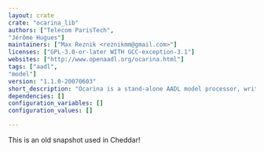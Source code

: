 ```yaml
---
layout: crate
crate: "ocarina_lib"
authors: ["Telecom ParisTech",
"Jérôme Hugues"]
maintainers: ["Max Reznik <reznikmm@gmail.com>"]
licenses: ["GPL-3.0-or-later WITH GCC-exception-3.1"]
websites: ["http://www.openaadl.org/ocarina.html"]
tags: ["aadl",
"model"]
version: "1.1.0-20070603"
short_description: "Ocarina is a stand-alone AADL model processor, written in Ada."
dependencies: []
configuration_variables: []
configuration_values: []

---
```

This is an old snapshot used in Cheddar!

